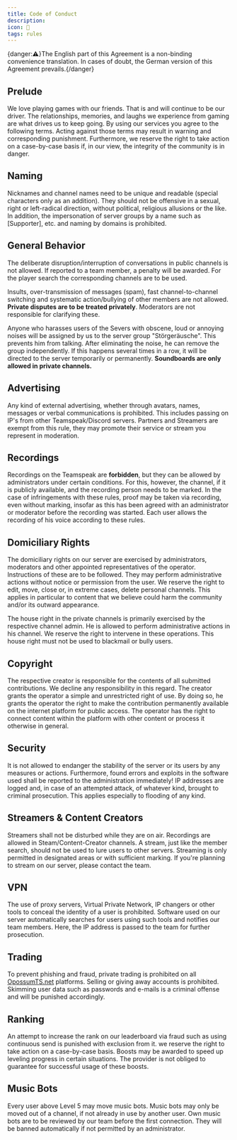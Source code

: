 ```yaml
---
title: Code of Conduct
description:
icon: 🚓
tags: rules
---
```


{danger:⚠️}The English part of this Agreement is a non-binding convenience translation. In cases of doubt, the German version of this Agreement prevails.{/danger}

## Prelude

We love playing games with our friends. That is and will continue to be our driver. The relationships, memories, and laughs we experience from gaming are what drives us to keep going.
By using our services you agree to the following terms. Acting against those terms may result in warning and corresponding punishment. Furthermore, we reserve the right to take action on a case-by-case basis if, in our view, the integrity of the community is in danger.

## Naming

Nicknames and channel names need to be unique and readable (special characters only as an addition). They should not be offensive in a sexual, right or left-radical direction, without political, religious allusions or the like. In addition, the impersonation of server groups by a name such as [Supporter], etc. and naming by domains is prohibited.

## General Behavior

The deliberate disruption/interruption of conversations in public channels is not allowed. If reported to a team member, a penalty will be awarded. For the player search the corresponding channels are to be used.

Insults, over-transmission of messages (spam), fast channel-to-channel switching and systematic action/bullying of other members are not allowed. **Private disputes are to be treated privately**. Moderators are not responsible for clarifying these.

Anyone who harasses users of the Severs with obscene, loud or annoying noises will be assigned by us to the server group "Störgeräusche". This prevents him from talking. After eliminating the noise, he can remove the group independently. If this happens several times in a row, it will be directed to the server temporarily or permanently. **Soundboards are only allowed in private channels.**

## Advertising

Any kind of external advertising, whether through avatars, names, messages or verbal communications is prohibited. This includes passing on IP's from other Teamspeak/Discord servers. Partners and Streamers are exempt from this rule, they may promote their service or stream you represent in moderation.

## Recordings

Recordings on the Teamspeak are **forbidden**, but they can be allowed by administrators under certain conditions. For this, however, the channel, if it is publicly available, and the recording person needs to be marked. In the case of infringements with these rules, proof may be taken via recording, even without marking, insofar as this has been agreed with an administrator or moderator before the recording was started. Each user allows the recording of his voice according to these rules.

## Domiciliary Rights

The domiciliary rights on our server are exercised by administrators, moderators and other appointed representatives of the operator. Instructions of these are to be followed. They may perform administrative actions without notice or permission from the user. We reserve the right to edit, move, close or, in extreme cases, delete personal channels. This applies in particular to content that we believe could harm the community and/or its outward appearance.

The house right in the private channels is primarily exercised by the respective channel admin. He is allowed to perform administrative actions in his channel. We reserve the right to intervene in these operations. This house right must not be used to blackmail or bully users.

## Copyright

The respective creator is responsible for the contents of all submitted contributions. We decline any responsibility in this regard. The creator grants the operator a simple and unrestricted right of use. By doing so, he grants the operator the right to make the contribution permanently available on the internet platform for public access. The operator has the right to connect content within the platform with other content or process it otherwise in general.

## Security

It is not allowed to endanger the stability of the server or its users by any measures or actions. Furthermore, found errors and exploits in the software used shall be reported to the administration immediately! IP addresses are logged and, in case of an attempted attack, of whatever kind, brought to criminal prosecution. This applies especially to flooding of any kind.

## Streamers & Content Creators

Streamers shall not be disturbed while they are on air. Recordings are allowed in Steam/Content-Creator channels. A stream, just like the member search, should not be used to lure users to other servers. Streaming is only permitted in designated areas or with sufficient marking. If you're planning to stream on our server, please contact the team.

## VPN

The use of proxy servers, Virtual Private Network, IP changers or other tools to conceal the identity of a user is prohibited. Software used on our server automatically searches for users using such tools and notifies our team members. Here, the IP address is passed to the team for further prosecution.

## Trading

To prevent phishing and fraud, private trading is prohibited on all [OpossumTS.net](http://opossumts.net/) platforms. Selling or giving away accounts is prohibited. Skimming user data such as passwords and e-mails is a criminal offense and will be punished accordingly.

## Ranking

An attempt to increase the rank on our leaderboard via fraud such as using continuous send is punished with exclusion from it. we reserve the right to take action on a case-by-case basis. Boosts may be awarded to speed up leveling progress in certain situations. The provider is not obliged to guarantee for successful usage of these boosts.

## Music Bots

Every user above Level 5 may move music bots. Music bots may only be moved out of a channel, if not already in use by another user. Own music bots are to be reviewed by our team before the first connection. They will be banned automatically if not permitted by an administrator.
